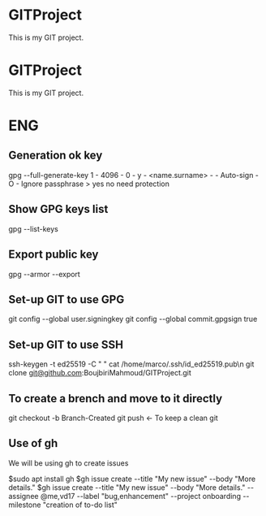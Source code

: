 # GITProject
This is my GIT project.

# GITProject
This is my GIT project.

# ENG 
## Generation ok key
gpg --full-generate-key
1 - 4096 - 0 - y - <name.surname> - - Auto-sign - O - Ignore passphrase > yes no need protection

## Show GPG keys list
gpg --list-keys

## Export public key
gpg --armor --export <key ID>

## Set-up GIT to use GPG
git config --global user.signingkey <key ID> git config --global commit.gpgsign true

## Set-up GIT to use SSH
ssh-keygen -t ed25519 -C " " cat /home/marco/.ssh/id_ed25519.pub\n git clone git@github.com:BoujbiriMahmoud/GITProject.git

## To create a brench and move to it directly
git checkout -b Branch-Created git push <- To keep a clean git

## Use of gh
We will be using gh to create issues

$sudo apt install gh
$gh issue create --title "My new issue" --body "More details."
$gh issue create --title "My new issue" --body "More details." --assignee @me,vd17 --label "bug,enhancement" --project onboarding --milestone "creation of to-do list"
